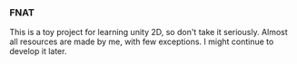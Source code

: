 ### FNAT
This is a toy project for learning unity 2D, so don't take it seriously. Almost all resources are made by me, with few exceptions. I might continue to develop it later.
